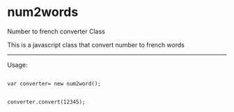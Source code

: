# num2words
Number to french converter Class

This is a javascript class that convert number to french words

---
Usage: 

<code>
var converter= new num2word();

converter.convert(12345);
</code>
